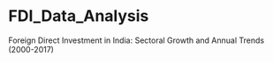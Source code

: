 # FDI_Data_Analysis
Foreign Direct Investment in India: Sectoral Growth and Annual Trends (2000-2017)
